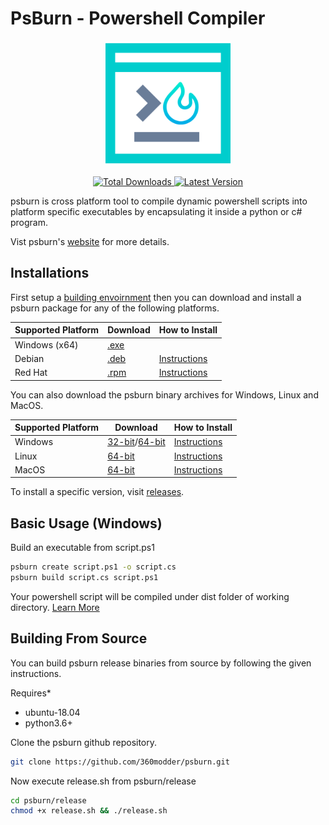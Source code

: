 # PsBurn - Powershell Compiler

<p align="center">
  <img src="docs/images/favicon.png" width="200"  height="200"/>
</p>

<p align="center">
  <a href="https://github.com/360modder/psburn/releases">
    <img src="https://img.shields.io/github/downloads/360modder/psburn/total.svg" alt="Total Downloads"/>
  </a>
  <a href="https://github.com/360modder/psburn/releases">
    <img src="https://img.shields.io/github/release/360modder/psburn.svg" alt="Latest Version"/>
  </a>
</p>

psburn is cross platform tool to compile dynamic powershell scripts into platform specific executables by encapsulating it inside a python or c# program.

Vist psburn's [website](https://360modder.github.io/psburn/) for more details.

## Installations

First setup a [building envoirnment](https://360modder.github.io/psburn/gettingstarted/installations/#building-envoirnments) then you can download and install a psburn package for any of the following platforms.

| Supported Platform | Download                                                                                        | How to Install           |
|--------------------|-------------------------------------------------------------------------------------------------|--------------------------|
| Windows (x64)      | [.exe](https://github.com/360modder/psburn/releases/download/v1.0.0/psburn.1.0.0.win-x64.exe)   |                          |
| Debian             | [.deb](https://github.com/360modder/psburn/releases/download/v1.0.0/psburn.1.0.0.linux-x64.deb) | [Instructions][packages] |
| Red Hat            | [.rpm](https://github.com/360modder/psburn/releases/download/v1.0.0/psburn.1.0.0.linux-x64.rpm) | [Instructions][packages] |

You can also download the psburn binary archives for Windows, Linux and MacOS.

| Supported Platform | Download                                                                                                                                                                                        | How to Install                  |
|--------------------|-------------------------------------------------------------------------------------------------------------------------------------------------------------------------------------------------|---------------------------------|
| Windows            | [32-bit](https://github.com/360modder/psburn/releases/download/v1.0.0/psburn.1.0.0.win-x86.zip)/[64-bit](https://github.com/360modder/psburn/releases/download/v1.0.0/psburn.1.0.0.win-x64.zip) | [Instructions][binary-archives] |
| Linux              | [64-bit](https://github.com/360modder/psburn/releases/download/v1.0.0/psburn.1.0.0.linux-x64.tar.gz)                                                                                            | [Instructions][binary-archives] |
| MacOS              | [64-bit](https://github.com/360modder/psburn/releases/download/v1.0.0/psburn.1.0.0.osx-x64.tar.gz)                                                                                              | [Instructions][binary-archives] |

To install a specific version, visit [releases](https://github.com/360modder/psburn/releases).

[binary-archives]: https://360modder.github.io/psburn/gettingstarted/installations/#binary-archives
[packages]: https://360modder.github.io/psburn/gettingstarted/installations/#packages

## Basic Usage (Windows)

Build an executable from script.ps1

```bash
psburn create script.ps1 -o script.cs
psburn build script.cs script.ps1
```

Your powershell script will be compiled under dist folder of working directory. [Learn More](https://360modder.github.io/psburn/gettingstarted/compilingpsscripts/)

## Building From Source

You can build psburn release binaries from source by following the given instructions.

Requires*
- ubuntu-18.04
- python3.6+

Clone the psburn github repository.

```bash
git clone https://github.com/360modder/psburn.git
```

Now execute release.sh from psburn/release

```bash
cd psburn/release
chmod +x release.sh && ./release.sh
```
